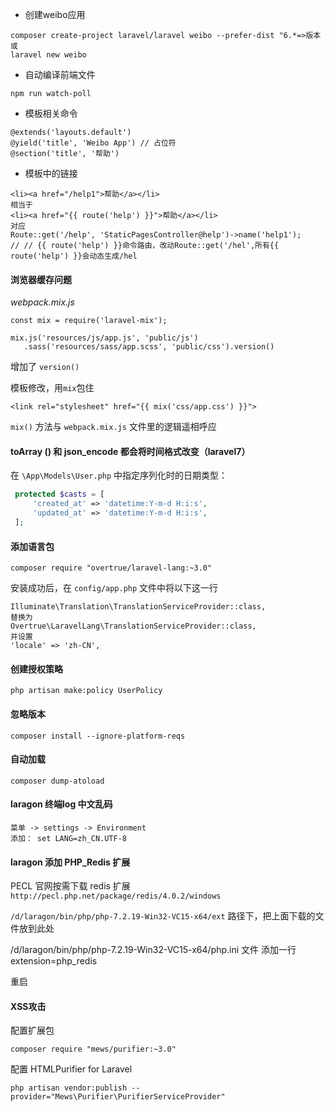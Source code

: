 - 创建weibo应用

```
composer create-project laravel/laravel weibo --prefer-dist "6.*=>版本
或
laravel new weibo
```

- 自动编译前端文件

```
npm run watch-poll
```

- 模板相关命令

```
@extends('layouts.default')
@yield('title', 'Weibo App') // 占位符
@section('title', '帮助')

```

- 模板中的链接

```
<li><a href="/help1">帮助</a></li>
相当于
<li><a href="{{ route('help') }}">帮助</a></li>
对应
Route::get('/help', 'StaticPagesController@help')->name('help1');
// // {{ route('help') }}命令路由，改动Route::get('/hel',所有{{ route('help') }}会动态生成/hel
```





#### 浏览器缓存问题

*webpack.mix.js*

```
const mix = require('laravel-mix');

mix.js('resources/js/app.js', 'public/js')
   .sass('resources/sass/app.scss', 'public/css').version()
```

增加了 `version()`

模板修改，用`mix`包住

```
<link rel="stylesheet" href="{{ mix('css/app.css') }}">
```

`mix()` 方法与 `webpack.mix.js` 文件里的逻辑遥相呼应

####  toArray () 和 json_encode 都会将时间格式改变（laravel7）

在 `\App\Models\User.php` 中指定序列化时的日期类型：

```php
 protected $casts = [
     'created_at' => 'datetime:Y-m-d H:i:s',
     'updated_at' => 'datetime:Y-m-d H:i:s',
 ];
```



#### 添加语言包

```
composer require "overtrue/laravel-lang:~3.0"
```

安装成功后，在 `config/app.php` 文件中将以下这一行

```
Illuminate\Translation\TranslationServiceProvider::class,
替换为
Overtrue\LaravelLang\TranslationServiceProvider::class,
并设置
'locale' => 'zh-CN',
```



#### 创建授权策略

```
php artisan make:policy UserPolicy
```



#### 忽略版本

```
composer install --ignore-platform-reqs
```



#### 自动加载

```
composer dump-atoload
```



#### laragon 终端log 中文乱码

```
菜单 -> settings -> Environment
添加： set LANG=zh_CN.UTF-8
```



#### laragon 添加 PHP_Redis 扩展

PECL 官网按需下载 redis 扩展
`http://pecl.php.net/package/redis/4.0.2/windows`

`/d/laragon/bin/php/php-7.2.19-Win32-VC15-x64/ext` 路径下，把上面下载的文件放到此处

/d/laragon/bin/php/php-7.2.19-Win32-VC15-x64/php.ini 文件
添加一行 extension=php_redis

重启

#### XSS攻击

配置扩展包

```
composer require "mews/purifier:~3.0"
```

配置 HTMLPurifier for Laravel

```
php artisan vendor:publish --provider="Mews\Purifier\PurifierServiceProvider"
```

